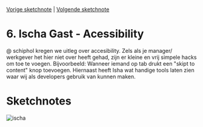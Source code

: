[Vorige sketchnote](./voorhoede.md) | [Volgende sketchnote](nielsleenheer.md)

# 6. Ischa Gast - Acessibility
@ schiphol kregen we uitleg over accesibility. Zels als je manager/ werkgever het hier niet over heeft gehad, zijn er kleine en vrij simpele hacks om toe te voegen. Bijvoorbeeld: Wanneer iemand op tab drukt een "skipt to content" knop toevoegen. Hiernaast heeft Isha wat handige tools laten zien waar wij als developers gebruik van kunnen maken.

# Sketchnotes
![ischa](6.png)